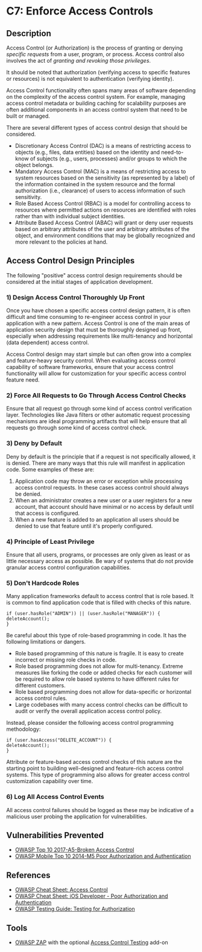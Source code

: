 # C7: Enforce Access Controls

## Description
Access Control (or Authorization) is the process of granting or denying _specific requests_ from a user, program, or process. Access control also involves the act of _granting and revoking those privileges_.

It should be noted that authorization (verifying access to specific features or resources) is not equivalent to authentication (verifying identity).

Access Control functionality often spans many areas of software depending on the complexity of the access control system. For example, managing access control metadata or building caching for scalability purposes are often additional components in an access control system that need to be built or managed.

There are several different types of access control design that should be considered. 
* Discretionary Access Control (DAC) is a means of restricting access to objects (e.g., files, data entities) based on the identity and need-to-know of subjects (e.g., users, processes) and/or groups to which the object belongs. 
* Mandatory Access Control (MAC) is a means of restricting access to system resources based on the sensitivity (as represented by a label) of the information contained in the system resource and the formal authorization (i.e., clearance) of users to access information of such sensitivity. 
* Role Based Access Control (RBAC) is a model for controlling access to resources where permitted actions on resources are identified with roles rather than with individual subject identities. 
* Attribute Based Access Control (ABAC) will grant or deny user requests based on arbitrary attributes of the user and arbitrary attributes of the object, and environment conditions that may be globally recognized and more relevant to the policies at hand. 
 
## Access Control Design Principles					
The following "positive" access control design requirements should be considered at the initial stages of application development. 

### 1) Design Access Control Thoroughly Up Front
Once you have chosen a specific access control design pattern, it is often difficult and time consuming to re-engineer access control in your application with a new pattern. Access Control is one of the main areas of application security design that must be thoroughly designed up front, especially when addressing requirements like multi-tenancy and horizontal (data dependent) access control.

Access Control design may start simple but can often grow into a complex and feature-heavy security control. When evaluating access control capability of software frameworks, ensure that your access control functionality will allow for customization for your specific access control feature need.

### 2) Force All Requests to Go Through Access Control Checks
Ensure that all request go through some kind of access control verification layer. Technologies like Java filters or other automatic request processing mechanisms are ideal programming artifacts that will help ensure that all requests go through some kind of access control check.

### 3) Deny by Default
Deny by default is the principle that if a request is not specifically allowed, it is denied. There are many ways that this rule will manifest in application code. Some examples of these are:
1.	Application code may throw an error or exception while processing access control requests. In these cases access control should always be denied.
2.	When an administrator creates a new user or a user registers for a new account, that account should have minimal or no access by default until that access is configured.
3.	When a new feature is added to an application all users should be denied to use that feature until it's properly configured.

### 4) Principle of Least Privilege
Ensure that all users, programs, or processes are only given as least or as little necessary access as possible. Be wary of systems that do not provide granular access control configuration capabilities.

### 5) Don't Hardcode Roles
Many application frameworks default to access control that is role based. It is common to find application code that is filled with checks of this nature.
```
if (user.hasRole("ADMIN")) || (user.hasRole("MANAGER")) {
deleteAccount();
}
```
Be careful about this type of role-based programming in code. It has the following limitations or dangers.
* Role based programming of this nature is fragile. It is easy to create incorrect or missing role checks in code.
* Role based programming does not allow for multi-tenancy. Extreme measures like forking the code or added checks for each customer will be required to allow role based systems to have different rules for different customers.
* Role based programming does not allow for data-specific or horizontal access control rules.
* Large codebases with many access control checks can be difficult to audit or verify the overall application access control policy.

Instead, please consider the following access control programming methodology:
```
if (user.hasAccess("DELETE_ACCOUNT")) {
deleteAccount();
}
```
Attribute or feature-based access control checks of this nature are the starting point to building well-designed and feature-rich access control systems. This type of programming also allows for greater access control customization capability over time.


### 6) Log All Access Control Events
All access control failures should be logged as these may be indicative of a malicious user probing the application for vulnerabilities.

## Vulnerabilities Prevented
* [OWASP Top 10 2017-A5-Broken Access Control](https://www.owasp.org/index.php/Top_10-2017_A5-Broken_Access_Control)
* [OWASP Mobile Top 10 2014-M5 Poor Authorization and Authentication](https://www.owasp.org/index.php/Mobile_Top_10_2014-M5)

## References
* [OWASP Cheat Sheet: Access Control](https://www.owasp.org/index.php/Access_Control_Cheat_Sheet)
* [OWASP Cheat Sheet:  iOS Developer - Poor Authorization and Authentication](https://www.owasp.org/index.php/IOS_Developer_Cheat_Sheet#Remediations_5)
* [OWASP Testing Guide: Testing for Authorization](https://www.owasp.org/index.php/Testing_for_Authorization)

## Tools
* [OWASP ZAP](https://www.owasp.org/index.php/ZAP) with the optional [Access Control Testing](https://github.com/zaproxy/zap-extensions/wiki/HelpAddonsAccessControlConcepts) add-on
